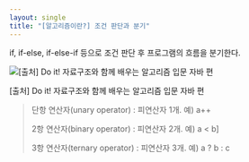 ```yaml
---
layout: single
title: "[알고리즘이란?] 조건 판단과 분기"
---
```


if, if-else, if-else-if 등으로 조건 판단 후 프로그램의 흐름을 분기한다.

![[출처] Do it! 자료구조와 함께 배우는 알고리즘 입문 자바 편](https://user-images.githubusercontent.com/58998646/141684250-b15e2f40-6528-45f1-a6f8-2b641b672432.png)

[출처] Do it! 자료구조와 함께 배우는 알고리즘 입문 자바 편

> 단항 연산자(unary operator) : 피연산자 1개. 예) a++
>
> 2항 연산자(binary operator) : 피연산자 2개. 예) a < b]
>
> 3항 연산자(ternary operator) : 피연산자 3개. 예) a ? b : c
>